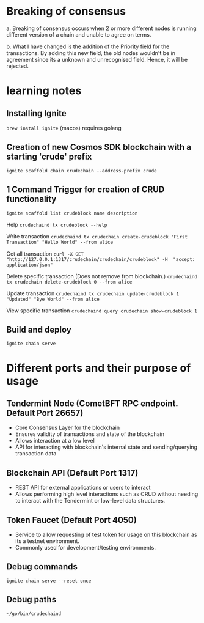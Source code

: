 # Breaking of consensus

a. Breaking of consensus occurs when 2 or more different nodes is running different version of a chain and unable to agree on terms. 

b. What I have changed is the addition of the Priority field for the transactions. By adding this new field, the old nodes wouldn't be in agreement since its a unknown and unrecognised field. Hence, it will be rejected.

# learning notes

## Installing Ignite
`brew install ignite` (macos)
requires golang

## Creation of new Cosmos SDK blockchain with a starting 'crude' prefix
`ignite scaffold chain crudechain --address-prefix crude`

## 1 Command Trigger for creation of CRUD functionality 
`ignite scaffold list crudeblock name description`

Help
`crudechaind tx crudeblock --help`

Write transaction
`crudechaind tx crudechain create-crudeblock "First Transaction" "Hello World" --from alice`

Get all transaction
`curl -X GET "http://127.0.0.1:1317/crudechain/crudechain/crudeblock" -H  "accept: application/json"`

Delete specific transaction (Does not remove from blockchain.)
`crudechaind tx crudechain delete-crudeblock 0 --from alice`

Update transaction
`crudechaind tx crudechain update-crudeblock 1 "Updated" "Bye World" --from alice`

View specific transaction
`crudechaind query crudechain show-crudeblock 1`

## Build and deploy
```
ignite chain serve
```

# Different ports and their purpose of usage

## Tendermint Node (CometBFT RPC endpoint. Default Port 26657)
- Core Consensus Layer for the blockchain
- Ensures validity of transactions and state of the blockchain
- Allows interaction at a low level
- API for interacting with blockchain's internal state and sending/querying transaction data

## Blockchain API (Default Port 1317)
- REST API for external applications or users to interact
- Allows performing high level interactions such as CRUD without needing to interact with the Tendermint or low-level data structures.

## Token Faucet (Default Port 4050)
- Service to allow requesting of test token for usage on this blockchain as its a testnet environment. 
- Commonly used for development/testing environments.

## Debug commands
`ignite chain serve --reset-once`

## Debug paths
`~/go/bin/crudechaind`
